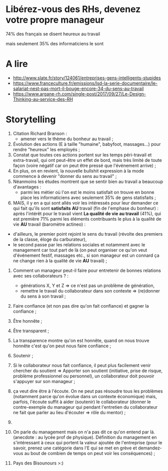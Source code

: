 # Libérez-vous des RHs, devenez votre propre manageur

74% des français se disent heureux au travail

mais seulement 35% des informaticiens le sont

# A lire

* http://www.slate.fr/story/124061/entreprises-gens-intelligents-stupides
* https://www.franceculture.fr/emissions/lsd-la-serie-documentaire/le-salariat-nest-pas-mort-il-bouge-encore-34-du-sens-au-travail
* https://www.argane-rh.com/single-post/2017/09/27/Le-Design-Thinking-au-service-des-RH 

# Storytelling

1. Citation Richard Branson :
    - amener vers le thème du bonheur au travail ;
1. Évolution des actions (E à taille "humaine", babyfoot, massages...) pour rendre "heureux" les employés ;
1. Constat que toutes ces actions portent sur les temps péri-travail et extra-travail, qui ont peut-être un effet de bord, mais très limité de toute façon (voire négatif car on peut être pressé que l'événement arrive) ;
1. En plus, on en revient, la nouvelle bullshit expression à la mode commence à devenir "donner du sens au travail" ;
1. Néanmoins les études montrent que se sentir bien au travail a beaucoup d'avantages :
    - parmi les métier où l'on est le moins satisfait on trouve en bonne place les informaticiens avec seulement 35% de gens statisfaits ;
1. MAIS, il y en a qui sont allés voir les intéressés pour leur demander ce qui fait qu'ils sont **satisfaits** **AU** travail (fin de l'emphase du bonheur) : après l'intérêt pour le travail vient **La qualité de vie au travail** (41%), qui est première 71% parmi les éléments contribuants le plus à la qualité de vie **AU** travail (baromètre actineo) :
  - d'ailleurs, le premier point rejoint le sens du travail (révolte des premiers de la classe, éloge du carburateur),
  - le second passe par les relations sociales et notamment avec le management car tout part de là (on peut organiser ce qu'on veut d'événement festif, massages etc., si son manageur est un connard ça ne change rien à la qualité de vie **AU** travail) ;
1. Comment un manageur peut-il faire pour entretenir de bonnes relations avec ses collaborateurs ? :
    - générations X, Y et Z => ce n'est pas un problème de génération,
    - remettre le travail du collaborateur dans son contexte => (re)donner du sens à son travail ;
1. Faire confiance (et non pas dire qu'on fait confiance) et gagner la confiance ;
1. Être honnête ;
1. Être transparent ;
1. La transparence montre qu'on est honnête, quand on nous trouve honnête c'est qu'on peut nous faire confiance ;
1. Soutenir ;
1. Si le collaborateur nous fait confiance, il peut plus facilement venir chercher du soutient => Apporter son soutient (initiative, prise de risque, problème professionnel ou personnel), un collaborateur doit pouvoir s'appuyer sur son manageur ;
1. ça veut dire être à l'écoute. On ne peut pas résoudre tous les problèmes (notamment parce qu'on évolue dans un contexte économique) mais, parfois, l'écoute suffit à aider (soutenir) le collaborateur (donner le contre-exemple du manageur qui pendant l'entretien du collaborateur ne fait que parler au lieu d'écouter => rôle du mentor) ;
1. 
1. On parle du management mais on n'a pas dit ce qu'on entend par là. (anecdote : au lycée prof de physique). Définition du management en s'intéressant à ceux qui portent la valeur ajoutée de l'entreprise (pour le savoir, prenez une catégorie dans l'E qui se met en grève et demandez-vous au bout de combien de temps on peut voir les conséquences) ;




1. Pays des Bisounours >:)
